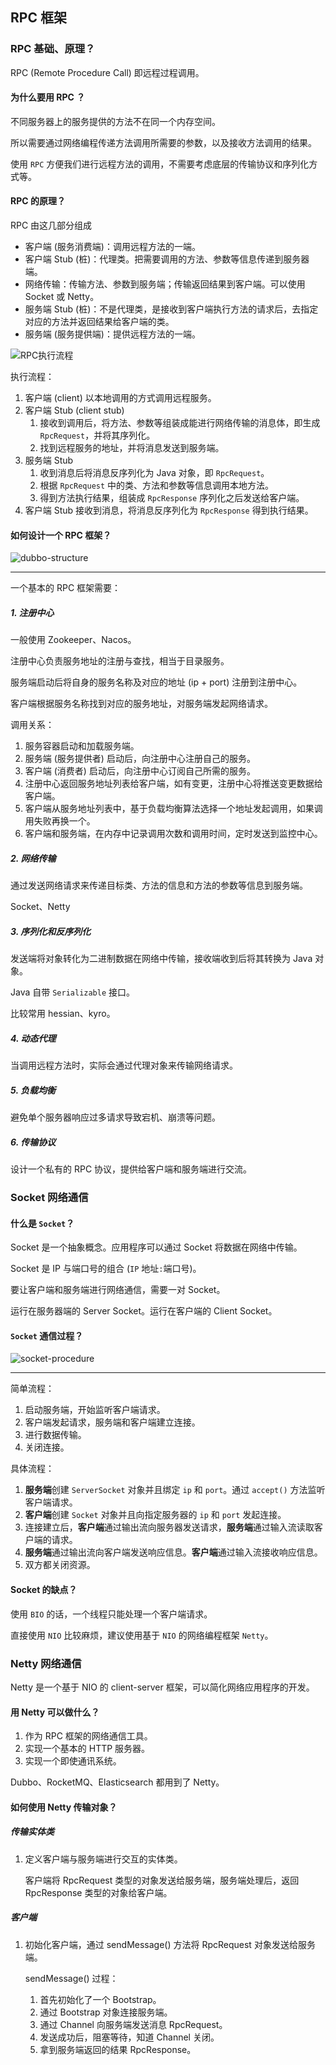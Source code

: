 ## RPC 框架

### RPC 基础、原理？

RPC (Remote Procedure Call) 即远程过程调用。

#### 为什么要用 RPC ？

不同服务器上的服务提供的方法不在同一个内存空间。

所以需要通过网络编程传递方法调用所需要的参数，以及接收方法调用的结果。

使用 `RPC` 方便我们进行远程方法的调用，不需要考虑底层的传输协议和序列化方式等。

#### RPC 的原理？

RPC 由这几部分组成

* 客户端 (服务消费端)：调用远程方法的一端。
* 客户端 Stub (桩)：代理类。把需要调用的方法、参数等信息传递到服务器端。
* 网络传输：传输方法、参数到服务端；传输返回结果到客户端。可以使用 Socket 或 Netty。
* 服务端 Stub (桩)：不是代理类，是接收到客户端执行方法的请求后，去指定对应的方法并返回结果给客户端的类。
* 服务端 (服务提供端)：提供远程方法的一端。



![RPC执行流程](RPC框架.assets/1594701419183-13976b20-36c8-44fa-a797-5f16ce27c495.jpg)



执行流程：

1. 客户端 (client) 以本地调用的方式调用远程服务。
2. 客户端 Stub (client stub)
   1. 接收到调用后，将方法、参数等组装成能进行网络传输的消息体，即生成 `RpcRequest`，并将其序列化。
   2. 找到远程服务的地址，并将消息发送到服务端。
3. 服务端 Stub
   1. 收到消息后将消息反序列化为 Java 对象，即 `RpcRequest`。
   2. 根据 `RpcRequest` 中的类、方法和参数等信息调用本地方法。
   3. 得到方法执行结果，组装成 `RpcResponse` 序列化之后发送给客户端。
4. 客户端 Stub 接收到消息，将消息反序列化为 `RpcResponse` 得到执行结果。

#### 如何设计一个 RPC 框架？

![dubbo-structure](RPC框架.assets/dubbo-structure.png)

---

一个基本的 RPC 框架需要：

##### 1. 注册中心

一般使用 Zookeeper、Nacos。

注册中心负责服务地址的注册与查找，相当于目录服务。

服务端启动后将自身的服务名称及对应的地址 (ip + port) 注册到注册中心。

客户端根据服务名称找到对应的服务地址，对服务端发起网络请求。

调用关系：

1. 服务容器启动和加载服务端。
2. 服务端 (服务提供者) 启动后，向注册中心注册自己的服务。
3. 客户端 (消费者) 启动后，向注册中心订阅自己所需的服务。
4. 注册中心返回服务地址列表给客户端，如有变更，注册中心将推送变更数据给客户端。
5. 客户端从服务地址列表中，基于负载均衡算法选择一个地址发起调用，如果调用失败再换一个。
6. 客户端和服务端，在内存中记录调用次数和调用时间，定时发送到监控中心。

##### 2. 网络传输

通过发送网络请求来传递目标类、方法的信息和方法的参数等信息到服务端。

Socket、Netty

##### 3. 序列化和反序列化

发送端将对象转化为二进制数据在网络中传输，接收端收到后将其转换为 Java 对象。

Java 自带 `Serializable` 接口。

比较常用 hessian、kyro。

##### 4. 动态代理

当调用远程方法时，实际会通过代理对象来传输网络请求。

##### 5. 负载均衡

避免单个服务器响应过多请求导致宕机、崩溃等问题。

##### 6. 传输协议

设计一个私有的 RPC 协议，提供给客户端和服务端进行交流。

### Socket 网络通信

#### 什么是 `Socket`？

Socket 是一个抽象概念。应用程序可以通过 Socket 将数据在网络中传输。

Socket 是 IP 与端口号的组合 (`IP` 地址`:`端口号)。

要让客户端和服务端进行网络通信，需要一对 Socket。

运行在服务器端的 Server Socket。运行在客户端的 Client Socket。

#### `Socket` 通信过程？

![socket-procedure](RPC框架.assets/socket-procedure.png)

---

简单流程：

1. 启动服务端，开始监听客户端请求。
2. 客户端发起请求，服务端和客户端建立连接。
3. 进行数据传输。
4. 关闭连接。

具体流程：

1. **服务端**创建 `ServerSocket` 对象并且绑定 `ip` 和 `port`。通过 `accept()` 方法监听客户端请求。
2. **客户端**创建 `Socket` 对象并且向指定服务器的 `ip` 和 `port` 发起连接。
3. 连接建立后，**客户端**通过输出流向服务器发送请求，**服务端**通过输入流读取客户端的请求。
4. **服务端**通过输出流向客户端发送响应信息。**客户端**通过输入流接收响应信息。
5. 双方都关闭资源。

#### Socket 的缺点？

使用 `BIO` 的话，一个线程只能处理一个客户端请求。

直接使用 `NIO` 比较麻烦，建议使用基于 `NIO` 的网络编程框架 `Netty`。

### Netty 网络通信

Netty 是一个基于 NIO 的 client-server 框架，可以简化网络应用程序的开发。

#### 用 Netty 可以做什么？

1. 作为 RPC 框架的网络通信工具。
2. 实现一个基本的 HTTP 服务器。
3. 实现一个即使通讯系统。

Dubbo、RocketMQ、Elasticsearch 都用到了 Netty。

#### 如何使用 Netty 传输对象？

##### 传输实体类

1. 定义客户端与服务端进行交互的实体类。

   客户端将 RpcRequest 类型的对象发送给服务端，服务端处理后，返回 RpcResponse 类型的对象给客户端。

##### 客户端

1. 初始化客户端，通过 sendMessage() 方法将 RpcRequest 对象发送给服务端。

   sendMessage() 过程：

   1. 首先初始化了一个 Bootstrap。
   2. 通过 Bootstrap 对象连接服务端。
   3. 通过 Channel 向服务端发送消息 RpcRequest。
   4. 发送成功后，阻塞等待，知道 Channel 关闭。
   5. 拿到服务端返回的结果 RpcResponse。



